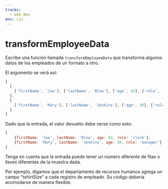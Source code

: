 ```yaml
---
tracks:
  - web-dev
env: cjs
---
```


# transformEmployeeData

Escribe una función llamada `transformEmployeeData` que transforma algunos
datos de los empleados de un formato a otro.

El argumento se verá así:

```js
[
  [
    ['firstName', 'Joe'], ['lastName', 'Blow'], ['age', 42], ['role', 'clerk']
  ],
  [
    ['firstName', 'Mary'], ['lastName', 'Jenkins'], ['age', 36], ['role', 'manager']
  ]
]
```

Dado que la entrada, el valor devuelto debe verse como esto:

```js
[
    {firstName: 'Joe', lastName: 'Blow', age: 42, role: 'clerk'},
    {firstName: 'Mary', lastName: 'Jenkins', age: 36, role: 'manager'}
]
```

Tenga en cuenta que la entrada puede tener un número diferente de filas o llaves
diferentes de la muestra dada.

Por ejemplo, digamos que el departamento de recursos humanos agrega un campo
"tshirtSize" a cada registro de empleado. Su código debería acomodarse de manera
flexible.
